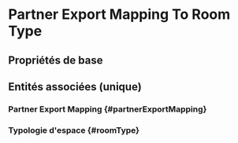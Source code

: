 <!--- THIS FILE IS GENERATED PLEASE DO NOT EDIT IT DIRECTLY --->
#  Partner Export Mapping To Room Type



## Propriétés de base



## Entités associées (unique)

###  Partner Export Mapping {#partnerExportMapping}
        

### Typologie d'espace {#roomType}
        





